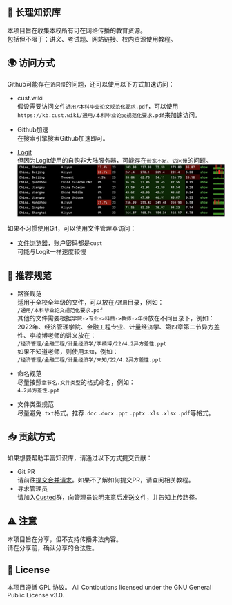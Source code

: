 ## 📖 长理知识库
本项目旨在收集本校所有可在网络传播的教育资源。  
包括但不限于：讲义、考试题、网站链接、校内资源使用教程。

## 🌍 访问方式
Github可能存在`访问慢`的问题，还可以使用以下方式加速访问：
- cust.wiki  
假设需要访问文件`通用/本科毕业论文规范化要求.pdf`，可以使用`https://kb.cust.wiki/通用/本科毕业论文规范化要求.pdf`来加速访问。

- Github加速  
在搜索引擎搜索Github加速即可。

- [Logit](https://git.lolli.tech/lollipopkit/cust_knowledge_base)  
但因为Logit使用的自购非大陆服务器，可能存在`带宽不足、访问慢`的问题。
![ping](/.img/ping.png)

如果不习惯使用Git，可以使用文件管理器访问：
- [文件浏览器](https://file.lolli.tech/files/)，账户密码都是`cust`  
可能与Logit一样速度较慢


## 📏 推荐规范
- 路径规范  
适用于全校全年级的文件，可以放在`/通用`目录，例如：  
`/通用/本科毕业论文规范化要求.pdf`  
其他的文件需要根据`学院->专业->科目->教师->年份`放在不同目录下，例如：  
2022年、经济管理学院、金融工程专业、计量经济学、第四章第二节异方差性、李楠博老师的讲义放在：  
`/经济管理/金融工程/计量经济学/李楠博/22/4.2异方差性.ppt`  
如果不知道老师，则使用`未知`，例如：  
`/经济管理/金融工程/计量经济学/未知/22/4.2异方差性.ppt`

- 命名规范  
尽量按照`章节名.文件类型`的格式命名，例如：  
`4.2异方差性.ppt`  

- 文件类型规范  
尽量避免`.txt`格式。推荐`.doc` `.docx` `.ppt` `.pptx` `.xls` `.xlsx` `.pdf`等格式。


## 📥 贡献方式
如果想要帮助丰富知识库，请通过以下方式提交贡献：
- Git PR  
请前往[提交合并请求](https://github.com/CustedNG/cust_knowledge_base/pulls)。如果不了解如何提交PR，请查阅相关教程。
- 寻求管理员  
请加入[Custed](https://jq.qq.com/?_wv=1027&k=tkSMxQ3S)群，向管理员说明来意后发送文件，并告知上传路径。


## ⚠️ 注意
本项目旨在分享，但不支持传播非法内容。  
请在分享前，确认分享的合法性。

## 📝 License
本项目遵循 GPL 协议。
All Contibutions licensed under the GNU General Public License v3.0.
